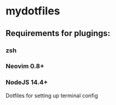 # mydotfiles

## Requirements for plugings:
### 	zsh
### 	Neovim 0.8+
### 	NodeJS 14.4+
Dotfiles for setting up terminal config
